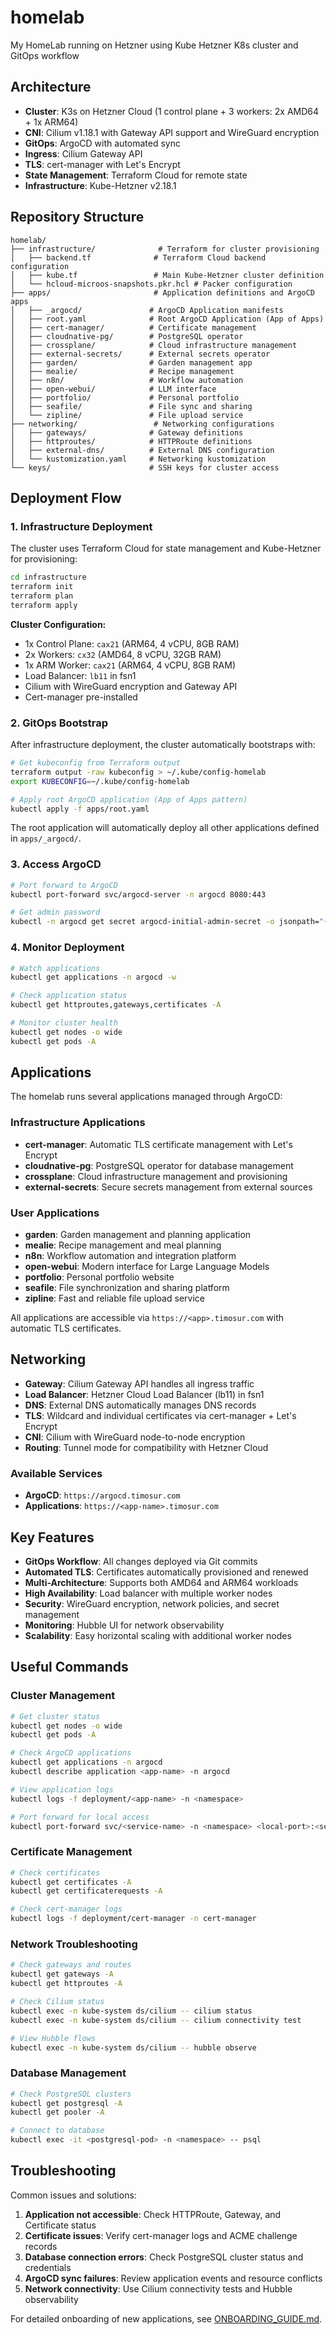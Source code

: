 # homelab

My HomeLab running on Hetzner using Kube Hetzner K8s cluster and GitOps workflow

## Architecture

- **Cluster**: K3s on Hetzner Cloud (1 control plane + 3 workers: 2x AMD64 + 1x ARM64)
- **CNI**: Cilium v1.18.1 with Gateway API support and WireGuard encryption
- **GitOps**: ArgoCD with automated sync
- **Ingress**: Cilium Gateway API
- **TLS**: cert-manager with Let's Encrypt
- **State Management**: Terraform Cloud for remote state
- **Infrastructure**: Kube-Hetzner v2.18.1

## Repository Structure

```text
homelab/
├── infrastructure/              # Terraform for cluster provisioning
│   ├── backend.tf              # Terraform Cloud backend configuration
│   ├── kube.tf                 # Main Kube-Hetzner cluster definition
│   └── hcloud-microos-snapshots.pkr.hcl # Packer configuration
├── apps/                       # Application definitions and ArgoCD apps
│   ├── _argocd/               # ArgoCD Application manifests
│   ├── root.yaml              # Root ArgoCD Application (App of Apps)
│   ├── cert-manager/          # Certificate management
│   ├── cloudnative-pg/        # PostgreSQL operator
│   ├── crossplane/            # Cloud infrastructure management
│   ├── external-secrets/      # External secrets operator
│   ├── garden/                # Garden management app
│   ├── mealie/                # Recipe management
│   ├── n8n/                   # Workflow automation
│   ├── open-webui/            # LLM interface
│   ├── portfolio/             # Personal portfolio
│   ├── seafile/               # File sync and sharing
│   └── zipline/               # File upload service
├── networking/                 # Networking configurations
│   ├── gateways/              # Gateway definitions
│   ├── httproutes/            # HTTPRoute definitions
│   ├── external-dns/          # External DNS configuration
│   └── kustomization.yaml     # Networking kustomization
└── keys/                      # SSH keys for cluster access
```

## Deployment Flow

### 1. Infrastructure Deployment

The cluster uses Terraform Cloud for state management and Kube-Hetzner for provisioning:

```bash
cd infrastructure
terraform init
terraform plan
terraform apply
```

**Cluster Configuration:**

- 1x Control Plane: `cax21` (ARM64, 4 vCPU, 8GB RAM)
- 2x Workers: `cx32` (AMD64, 8 vCPU, 32GB RAM)
- 1x ARM Worker: `cax21` (ARM64, 4 vCPU, 8GB RAM)
- Load Balancer: `lb11` in fsn1
- Cilium with WireGuard encryption and Gateway API
- Cert-manager pre-installed

### 2. GitOps Bootstrap

After infrastructure deployment, the cluster automatically bootstraps with:

```bash
# Get kubeconfig from Terraform output
terraform output -raw kubeconfig > ~/.kube/config-homelab
export KUBECONFIG=~/.kube/config-homelab

# Apply root ArgoCD application (App of Apps pattern)
kubectl apply -f apps/root.yaml
```

The root application will automatically deploy all other applications defined in `apps/_argocd/`.

### 3. Access ArgoCD

```bash
# Port forward to ArgoCD
kubectl port-forward svc/argocd-server -n argocd 8080:443

# Get admin password
kubectl -n argocd get secret argocd-initial-admin-secret -o jsonpath="{.data.password}" | base64 -d
```

### 4. Monitor Deployment

```bash
# Watch applications
kubectl get applications -n argocd -w

# Check application status
kubectl get httproutes,gateways,certificates -A

# Monitor cluster health
kubectl get nodes -o wide
kubectl get pods -A
```

## Applications

The homelab runs several applications managed through ArgoCD:

### Infrastructure Applications

- **cert-manager**: Automatic TLS certificate management with Let's Encrypt
- **cloudnative-pg**: PostgreSQL operator for database management
- **crossplane**: Cloud infrastructure management and provisioning
- **external-secrets**: Secure secrets management from external sources

### User Applications

- **garden**: Garden management and planning application
- **mealie**: Recipe management and meal planning
- **n8n**: Workflow automation and integration platform
- **open-webui**: Modern interface for Large Language Models
- **portfolio**: Personal portfolio website
- **seafile**: File synchronization and sharing platform
- **zipline**: Fast and reliable file upload service

All applications are accessible via `https://<app>.timosur.com` with automatic TLS certificates.

## Networking

- **Gateway**: Cilium Gateway API handles all ingress traffic
- **Load Balancer**: Hetzner Cloud Load Balancer (lb11) in fsn1
- **DNS**: External DNS automatically manages DNS records
- **TLS**: Wildcard and individual certificates via cert-manager + Let's Encrypt
- **CNI**: Cilium with WireGuard node-to-node encryption
- **Routing**: Tunnel mode for compatibility with Hetzner Cloud

### Available Services

- **ArgoCD**: `https://argocd.timosur.com`
- **Applications**: `https://<app-name>.timosur.com`

## Key Features

- **GitOps Workflow**: All changes deployed via Git commits
- **Automated TLS**: Certificates automatically provisioned and renewed
- **Multi-Architecture**: Supports both AMD64 and ARM64 workloads
- **High Availability**: Load balancer with multiple worker nodes
- **Security**: WireGuard encryption, network policies, and secret management
- **Monitoring**: Hubble UI for network observability
- **Scalability**: Easy horizontal scaling with additional worker nodes

## Useful Commands

### Cluster Management

```bash
# Get cluster status
kubectl get nodes -o wide
kubectl get pods -A

# Check ArgoCD applications
kubectl get applications -n argocd
kubectl describe application <app-name> -n argocd

# View application logs
kubectl logs -f deployment/<app-name> -n <namespace>

# Port forward for local access
kubectl port-forward svc/<service-name> -n <namespace> <local-port>:<service-port>
```

### Certificate Management

```bash
# Check certificates
kubectl get certificates -A
kubectl get certificaterequests -A

# Check cert-manager logs
kubectl logs -f deployment/cert-manager -n cert-manager
```

### Network Troubleshooting

```bash
# Check gateways and routes
kubectl get gateways -A
kubectl get httproutes -A

# Check Cilium status
kubectl exec -n kube-system ds/cilium -- cilium status
kubectl exec -n kube-system ds/cilium -- cilium connectivity test

# View Hubble flows
kubectl exec -n kube-system ds/cilium -- hubble observe
```

### Database Management

```bash
# Check PostgreSQL clusters
kubectl get postgresql -A
kubectl get pooler -A

# Connect to database
kubectl exec -it <postgresql-pod> -n <namespace> -- psql
```

## Troubleshooting

Common issues and solutions:

1. **Application not accessible**: Check HTTPRoute, Gateway, and Certificate status
2. **Certificate issues**: Verify cert-manager logs and ACME challenge records
3. **Database connection errors**: Check PostgreSQL cluster status and credentials
4. **ArgoCD sync failures**: Review application events and resource conflicts
5. **Network connectivity**: Use Cilium connectivity tests and Hubble observability

For detailed onboarding of new applications, see [ONBOARDING_GUIDE.md](ONBOARDING_GUIDE.md).
